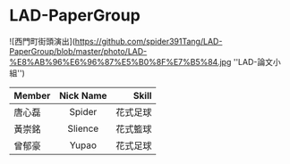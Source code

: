 # LAD-PaperGroup

![西門町街頭演出](https://github.com/spider391Tang/LAD-PaperGroup/blob/master/photo/LAD-%E8%AB%96%E6%96%87%E5%B0%8F%E7%B5%84.jpg ''LAD-論文小組'')

Member|Nick Name|Skill
--|:--:|--:
唐心磊|Spider|花式足球
黃崇銘|Slience|花式籃球
曾郁豪|Yupao|花式足球
